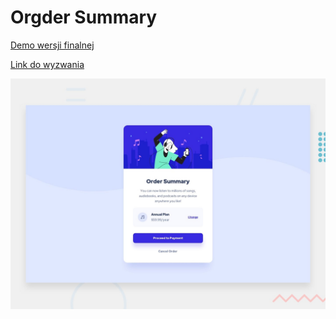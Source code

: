 # Orgder Summary

[Demo wersji finalnej](https://angron-dev.github.io/Order-Summary/)

[Link do wyzwania](https://www.frontendmentor.io/challenges/order-summary-component-QlPmajDUj)

![Design preview for the Order summary card coding challenge](./design/desktop-preview.jpg)

